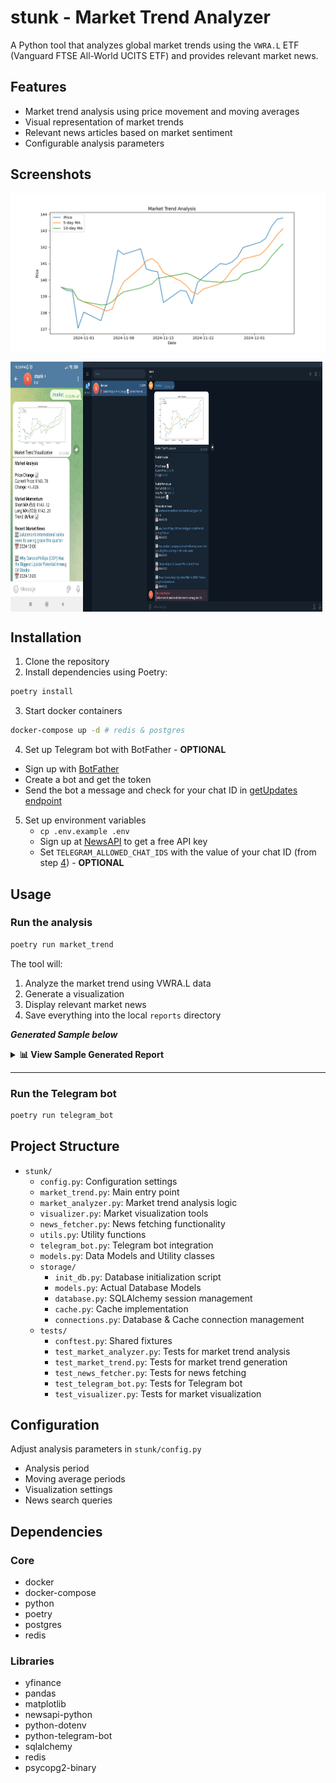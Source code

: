 # stunk - Market Trend Analyzer

A Python tool that analyzes global market trends using the `VWRA.L` ETF (Vanguard FTSE All-World UCITS ETF) and provides relevant market news.

## Features

- Market trend analysis using price movement and moving averages
- Visual representation of market trends
- Relevant news articles based on market sentiment
- Configurable analysis parameters

## Screenshots

![Example Visualization](./docs/screenshots/sample_viz.png)

<div style="display: flex; align-items: flex-start;">
    <img src="./docs/screenshots/ss_mobile.jpg" width="23%" height="400px" alt="Mobile Demo"/>
    <img src="./docs/screenshots/ss_desktop.png" width="76%" height="400px" alt="Desktop Demo"/>
</div>

## Installation

1. Clone the repository
2. Install dependencies using Poetry:

```bash
poetry install
```

3. Start docker containers

```bash
docker-compose up -d # redis & postgres
```

4. Set up Telegram bot with BotFather - **OPTIONAL**

- Sign up with [BotFather](https://t.me/BotFather)
- Create a bot and get the token
- Send the bot a message and check for your chat ID in [getUpdates endpoint](https://api.telegram.org/bot{our_bot_token}/getUpdates)

5. Set up environment variables
   - `cp .env.example .env`
   - Sign up at [NewsAPI](https://newsapi.org) to get a free API key
   - Set `TELEGRAM_ALLOWED_CHAT_IDS` with the value of your chat ID (from step [4](#4-set-up-telegram-bot-with-botfather)) - **OPTIONAL**

## Usage

### Run the analysis

```bash
poetry run market_trend
```

The tool will:

1. Analyze the market trend using VWRA.L data
2. Generate a visualization
3. Display relevant market news
4. Save everything into the local `reports` directory

**_Generated Sample below_**

<details>
<summary><strong>📊 View Sample Generated Report</strong></summary>

**Market Analysis**

**Price Change** 📈

Current Price: `$143.78`

Change: `+3.02%`

**Market Momentum**

Short MA (5d): `$143.12`

Long MA (10d): `$142.20`

Trend: _Bullish 📈_

**Recent Market News**

📰 [Lululemon's international sales were its saving grace this quarter](https://www.businessinsider.com/lululemon-international-sales-china-q3-americas-flat-health-wellness-revenue-2024-12)

📅 2024-12-06

📰 [Why ConocoPhillips (COP) Has the Biggest Upside Potential Among Oil Stocks](https://finance.yahoo.com/news/why-conocophillips-cop-biggest-upside-143642930.html)

📅 2024-12-03

📰 [Amazon plans to ramp up cloud work with Accenture and other consulting firms, according to internal document](https://www.businessinsider.com/amazon-accenture-dxc-tata-consulting-firms-ramp-cloud-work-2024-12)

📅 2024-12-03

📰 [3 Dividend Stocks To Consider With Up To 4.9% Yield](https://finance.yahoo.com/news/3-dividend-stocks-consider-4-070431533.html)

📅 2024-12-03

📰 [Morgan Stanley Analyst Says Meta Platforms (META) ‘Farthest Along’ in AI Monetization](https://finance.yahoo.com/news/morgan-stanley-analyst-says-meta-174803364.html)

📅 2024-12-02

![Sample Visualization](./docs/screenshots/sample_viz.png)

</details>

---

### Run the Telegram bot

```bash
poetry run telegram_bot
```

## Project Structure

- `stunk/`
  - `config.py`: Configuration settings
  - `market_trend.py`: Main entry point
  - `market_analyzer.py`: Market trend analysis logic
  - `visualizer.py`: Market visualization tools
  - `news_fetcher.py`: News fetching functionality
  - `utils.py`: Utility functions
  - `telegram_bot.py`: Telegram bot integration
  - `models.py`: Data Models and Utility classes
  - `storage/`
    - `init_db.py`: Database initialization script
    - `models.py`: Actual Database Models
    - `database.py`: SQLAlchemy session management
    - `cache.py`: Cache implementation
    - `connections.py`: Database & Cache connection management
  - `tests/`
    - `conftest.py`: Shared fixtures
    - `test_market_analyzer.py`: Tests for market trend analysis
    - `test_market_trend.py`: Tests for market trend generation
    - `test_news_fetcher.py`: Tests for news fetching
    - `test_telegram_bot.py`: Tests for Telegram bot
    - `test_visualizer.py`: Tests for market visualization

## Configuration

Adjust analysis parameters in `stunk/config.py`

- Analysis period
- Moving average periods
- Visualization settings
- News search queries

## Dependencies

### Core

- docker
- docker-compose
- python
- poetry
- postgres
- redis

### Libraries

- yfinance
- pandas
- matplotlib
- newsapi-python
- python-dotenv
- python-telegram-bot
- sqlalchemy
- redis
- psycopg2-binary
